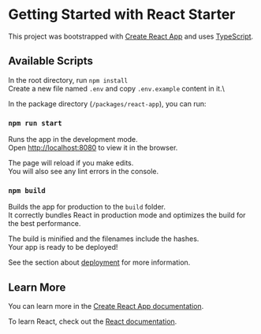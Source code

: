 # Getting Started with React Starter

This project was bootstrapped with [Create React App](https://github.com/facebook/create-react-app) and uses [TypeScript](https://www.typescriptlang.org/).

## Available Scripts

In the root directory, run `npm install`\
Create a new file named `.env` and copy `.env.example` content in it.\

In the package directory (`/packages/react-app`), you can run:

### `npm run start`

Runs the app in the development mode.\
Open [http://localhost:8080](http://localhost:8080) to view it in the browser.

The page will reload if you make edits.\
You will also see any lint errors in the console.

### `npm build`

Builds the app for production to the `build` folder.\
It correctly bundles React in production mode and optimizes the build for the best performance.

The build is minified and the filenames include the hashes.\
Your app is ready to be deployed!

See the section about [deployment](https://facebook.github.io/create-react-app/docs/deployment) for more information.

## Learn More

You can learn more in the [Create React App documentation](https://facebook.github.io/create-react-app/docs/getting-started).

To learn React, check out the [React documentation](https://reactjs.org/).
